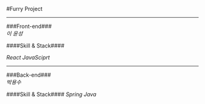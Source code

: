 #Furry Project  

---
###Front-end###  
*이 윤성*

####Skill & Stack####

*React*
*JavaSciprt*

---
###Back-end###  
*박용수*

####Skill & Stack####
*Spring*
*Java*